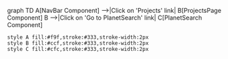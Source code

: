 graph TD
    A[NavBar Component] -->|Click on 'Projects' link| B[ProjectsPage Component]
    B -->|Click on 'Go to PlanetSearch' link| C[PlanetSearch Component]

    style A fill:#f9f,stroke:#333,stroke-width:2px
    style B fill:#ccf,stroke:#333,stroke-width:2px
    style C fill:#cfc,stroke:#333,stroke-width:2px


